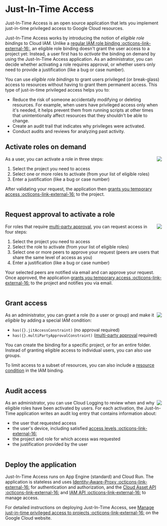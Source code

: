 # Just-In-Time Access

Just-In-Time Access is an open source application that lets you implement just-in-time privileged access to Google Cloud resources. 

Just-In-Time Access works by introducing the notion of _eligible role bindings_ to Cloud IAM. Unlike a [regular
IAM role binding :octicons-link-external-16:](https://cloud.google.com/iam/docs/overview#cloud-iam-policy), 
an eligible role binding doesn't grant the user access to a project yet:
Instead, a user first has to _activate_ the binding on demand by using the Just-In-Time Access application. As an administrator,
you can decide whether activating a role requires approval, or whether users only need to provide a justification (like a bug or case number).

You can use _eligible role bindings_ to grant users privileged (or break-glass) access to resources
without having to grant them permanent access. This type of just-in-time privileged access helps you to:

* Reduce the risk of someone accidentally modifying or deleting resources. For example, when users have privileged access only when it's needed, it helps prevent them from running scripts at other times that unintentionally affect resources that they shouldn't be able to change.
* Create an audit trail that indicates why privileges were activated.
* Conduct audits and reviews for analyzing past activity.

## Activate roles on demand

<a href='../images/JIT-Activation-Screencast.gif?raw=true'>
<img src='../images/JIT-Activation_350.png' align='right'>
</a>

As a user, you can activate a role in three steps:

1. Select the project you need to access
2. Select one or more roles to activate (from your list of eligible roles)
3. Enter a justification (like a bug or case number)

After validating your request, the application then
[grants you temporary access :octicons-link-external-16:](https://cloud.google.com/iam/docs/configuring-temporary-access)
to the project.

<img src='../images/pix.gif' style='width: 100%; height: 1px'>


## Request approval to activate a role

<a href='../images/MPA-Activation-Screencast.gif?raw=true'>
<img src='../images/MPA-Activation_350.png' align='right'>
</a>

For roles that require [multi-party approval](multi-party-approval.md), 
you can request access in four steps:

1. Select the project you need to access
2. Select the role to activate (from your list of eligible roles)
3. Select one or more peers to approve your request (peers are users that share the same level of access as you)
3. Enter a justification (like a bug or case number)

Your selected peers are notified via email and can approve your request. Once approved, the application 
[grants you temporary access :octicons-link-external-16:](https://cloud.google.com/iam/docs/configuring-temporary-access) to the project
and notifies you via email.

<img src='../images/pix.gif' style='width: 100%; height: 1px'>


## Grant access

<a href='../images/Condition.png?raw=true'>
<img src='../images/Condition_350.png' align='right'>
</a>

As an administrator, you can grant a role (to a user or group) and make it _eligible_ by adding a special IAM condition:

* `has({}.jitAccessConstraint)` (no approval required)
* `has({}.multiPartyApprovalConstraint)` ([multi-party approval](multi-party-approval.md) required) 

You can create the binding for a specific project, or for an entire folder. Instead of granting eligible
access to individual users, you can also use groups.

To limit access to a subset of resources, you can also include a [resource condition](resource-conditions.md)
in the IAM binding.

<img src='../images/pix.gif' style='width: 100%; height: 1px'>


## Audit access

<a href='../images/AuditLog.png?raw=true'>
<img src='../images/AuditLog_350.png' align='right'>
</a>

As an administrator, you can use Cloud Logging to review when and why eligible roles have been activated by users. 
For each activation, the Just-In-Time application writes an audit log entry that contains information about:

* the user that requested access
* the user's device, including satisfied [access levels :octicons-link-external-16:](https://cloud.google.com/access-context-manager/docs/manage-access-levels) 
* the project and role for which access was requested
* the justification provided by the user

<img src='../images/pix.gif' style='width: 100%; height: 1px'>


## Deploy the application

Just-In-Time Access runs on App Engine (standard) and Cloud Run. The application
is stateless and uses [Identity-Aware-Proxy :octicons-link-external-16:](https://cloud.google.com/iap/docs/concepts-overview) for authentication and authorization, 
and the [Cloud Asset API :octicons-link-external-16:](https://cloud.google.com/asset-inventory/docs/reference/rest) and 
[IAM API :octicons-link-external-16:](https://cloud.google.com/iam/docs/reference/rest) to manage access.

For detailed instructions on deploying Just-In-Time Access, see
[Manage just-in-time privileged access to projects :octicons-link-external-16:](https://cloud.google.com/architecture/manage-just-in-time-privileged-access-to-project) on the Google Cloud website.
